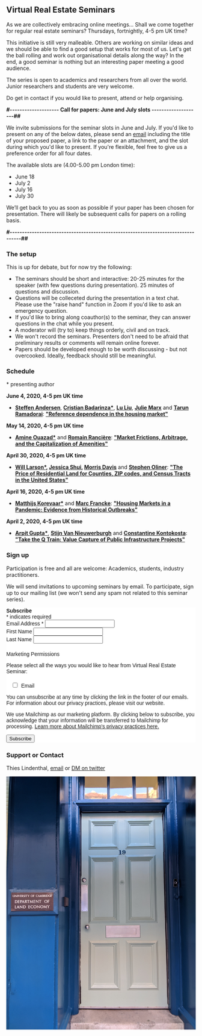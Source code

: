## Virtual Real Estate Seminars

As we are collectively embracing online meetings... Shall we come together for regular real estate seminars? Thursdays, fortnightly, 4-5 pm UK time?

This initiative is still very malleable. Others are working on similar ideas and we should be able to find a good setup that works for most of us. Let's get the ball rolling and work out organisational details along the way? In the end, a good seminar is nothing but an interesting paper meeting a good audience.

The series is open to academics and researchers from all over the world. Junior researchers and students are very welcome. 

Do get in contact if you would like to present, attend or help organising. 



**#-------------------- Call for papers: June and July slots --------------------##**

We invite submissions for the seminar slots in June and July. If you'd like to present on any of the below dates, please send an  [email](mailto:carolin.schmidt@zew.de) including the title of your proposed paper, a link to the paper or an attachment, and the slot during which you'd like to present. If you're flexible, feel free to give us a preference order for all four dates.

The available slots are (4.00-5.00 pm London time):
- June 18
- July 2
- July 16
- July 30 

We’ll get back to you as soon as possible if your paper has been chosen for presentation. There will likely be subsequent calls for papers on a rolling basis.

**#---------------------------------------------------------------------------------##**


### The setup

This is up for debate, but for now try the following:

- The seminars should be short and interactive: 20-25 minutes for the speaker (with few questions during presentation). 25 minutes of questions and discussion. 
-  Questions will be colleceted during the presentation in a text chat. Please use the "raise hand" function in Zoom if you'd like to ask an emergency question. 
- If you'd like to bring along coauthor(s) to the seminar, they can answer questions in the chat while you present.
- A moderator will (try to) keep things orderly, civil and on track. 
- We won't record the seminars. Presenters don't need to be afraid that preliminary results or comments will remain online forever.
- Papers should be developed enough to be worth discussing - but not overcooked. Ideally, feedback should still be meaningful.

### Schedule
\* presenting author

**June 4, 2020, 4-5 pm UK time**

- **[Steffen Andersen](https://www.cbs.dk/en/research/departments-and-centres/department-of-finance/staff/sanfi)**, **[Cristian Badarinza*](http://www.badarinza.net/)**, **[Lu Liu](https://www.imperial.ac.uk/people/l.liu16)**, **[Julie Marx](https://www.cbs.dk/en/research/departments-and-centres/department-of-finance/staff/phd-fellow)** and **[Tarun Ramadorai](http://www.tarunramadorai.com/)**: **["Reference dependence in the housing market"](https://papers.ssrn.com/sol3/papers.cfm?abstract_id=3396506)**

**May 14, 2020, 4-5 pm UK time**

- **[Amine Ouazad*](https://www.ouazad.com/)** and **[Romain Rancière](https://dornsife.usc.edu/cf/econ/econ_faculty_display.cfm?Person_ID=1076297)**: **["Market Frictions, Arbitrage, and the Capitalization of Amenities"](https://www.nber.org/papers/w25701)**

**April 30, 2020, 4-5 pm UK time**

- **[Will Larson*](http://williamlarson.com/), [Jessica Shui](https://ideas.repec.org/f/psh887.html), [Morris Davis](https://www.business.rutgers.edu/faculty/morris-davis)** and **[Stephen Oliner](https://www.aei.org/profile/stephen-d-oliner/)**: **["The Price of Residential Land for Counties, ZIP codes, and Census Tracts in the United States"](https://www.fhfa.gov/PolicyProgramsResearch/Research/Pages/wp1901.aspx)**

**April 16, 2020, 4-5 pm UK time**

- **[Matthijs Korevaar*](https://sites.google.com/view/matthijskorevaar/home)** and **[Marc Francke](https://www.uva.nl/en/profile/f/r/m.k.francke/m.k.francke.html?cb)**: **["Housing Markets in a Pandemic: Evidence from Historical Outbreaks"](https://papers.ssrn.com/sol3/papers.cfm?abstract_id=3566909)**

**April 2, 2020, 4-5 pm UK time**

- **[Arpit Gupta*](https://www.stern.nyu.edu/faculty/bio/arpit-gupta)**, **[Stijn Van Nieuwerburgh](http://people.stern.nyu.edu/svnieuwe/)** and **[Constantine Kontokosta](https://engineering.nyu.edu/faculty/constantine-kontokosta)**: **["Take the Q Train: Value Capture of Public Infrastructure Projects"](https://www.nber.org/papers/w26789)**


### Sign up

Participation is free and all are welcome: Academics, students, industry practitioners.

We will send invitations to upcoming seminars by email. To participate, sign up to our mailing list (we won't send any spam not related to this seminar series).

<!-- Begin Mailchimp Signup Form -->
<link href="//cdn-images.mailchimp.com/embedcode/classic-10_7.css" rel="stylesheet" type="text/css">
<style type="text/css">
	#mc_embed_signup{background:#fff; clear:left; font:14px Helvetica,Arial,sans-serif; }
	/* Add your own Mailchimp form style overrides in your site stylesheet or in this style block.
	   We recommend moving this block and the preceding CSS link to the HEAD of your HTML file. */
</style>
<style type="text/css">
	#mc-embedded-subscribe-form input[type=checkbox]{display: inline; width: auto;margin-right: 10px;}
	#mergeRow-gdpr {margin-top: 20px;}
	#mergeRow-gdpr fieldset label {font-weight: normal;}
	#mc-embedded-subscribe-form .mc_fieldset{border:none;min-height: 0px;padding-bottom:0px;}
</style>
<div id="mc_embed_signup">
<form action="https://cam.us19.list-manage.com/subscribe/post?u=eac59a7c36910d57f484e2eb8&amp;id=45f9af550f" method="post" id="mc-embedded-subscribe-form" name="mc-embedded-subscribe-form" class="validate" target="_blank" novalidate>
    <div id="mc_embed_signup_scroll">
	<b>Subscribe</b>
<div class="indicates-required"><span class="asterisk">*</span> indicates required</div>
<div class="mc-field-group">
	<label for="mce-EMAIL">Email Address  <span class="asterisk">*</span>
</label>
	<input type="email" value="" name="EMAIL" class="required email" id="mce-EMAIL">
</div>
<div class="mc-field-group">
	<label for="mce-FNAME">First Name </label>
	<input type="text" value="" name="FNAME" class="" id="mce-FNAME">
</div>
<div class="mc-field-group">
	<label for="mce-LNAME">Last Name </label>
	<input type="text" value="" name="LNAME" class="" id="mce-LNAME">
</div>
<div id="mergeRow-gdpr" class="mergeRow gdpr-mergeRow content__gdprBlock mc-field-group">
    <div class="content__gdpr">
        <label>Marketing Permissions</label>
        <p>Please select all the ways you would like to hear from Virtual Real Estate Seminar:</p>
        <fieldset class="mc_fieldset gdprRequired mc-field-group" name="interestgroup_field">
		<label class="checkbox subfield" for="gdpr_54522"><input type="checkbox" id="gdpr_54522" name="gdpr[54522]" value="Y" class="av-checkbox "><span>Email</span> </label>
        </fieldset>
        <p>You can unsubscribe at any time by clicking the link in the footer of our emails. For information about our privacy practices, please visit our website.</p>
    </div>
    <div class="content__gdprLegal">
        <p>We use Mailchimp as our marketing platform. By clicking below to subscribe, you acknowledge that your information will be transferred to Mailchimp for processing. <a href="https://mailchimp.com/legal/" target="_blank">Learn more about Mailchimp's privacy practices here.</a></p>
    </div>
</div>
	<div id="mce-responses" class="clear">
		<div class="response" id="mce-error-response" style="display:none"></div>
		<div class="response" id="mce-success-response" style="display:none"></div>
	</div>    <!-- real people should not fill this in and expect good things - do not remove this or risk form bot signups-->
    <div style="position: absolute; left: -5000px;" aria-hidden="true"><input type="text" name="b_eac59a7c36910d57f484e2eb8_45f9af550f" tabindex="-1" value=""></div>
    <div class="clear"><input type="submit" value="Subscribe" name="subscribe" id="mc-embedded-subscribe" class="button"></div>
    </div>
</form>
</div>
<script type='text/javascript' src='//s3.amazonaws.com/downloads.mailchimp.com/js/mc-validate.js'></script><script type='text/javascript'>(function($) {window.fnames = new Array(); window.ftypes = new Array();fnames[0]='EMAIL';ftypes[0]='email';fnames[1]='FNAME';ftypes[1]='text';fnames[2]='LNAME';ftypes[2]='text';}(jQuery));var $mcj = jQuery.noConflict(true);</script>
<!--End mc_embed_signup-->


### Support or Contact

Thies Lindenthal, [email](mailto:htl24@cam.ac.uk) or [DM on twitter](https://twitter.com/thieslindenthal)

![LE Image](IMG_20191118_092700.jpg)
